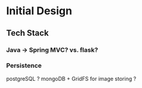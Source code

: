# Initial Design

## Tech Stack
### Java -> Spring MVC? vs. flask?
### Persistence
postgreSQL ?
mongoDB + GridFS for image storing ?

